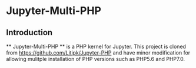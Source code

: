 # Jupyter-Multi-PHP

## Introduction
** Jupyter-Multi-PHP ** is a PHP kernel for Jupyter. This project is cloned from https://github.com/Litipk/Jupyter-PHP and have minor
modification for allowing mulitple installation of PHP versions such as PHP5.6 and PHP7.0.

